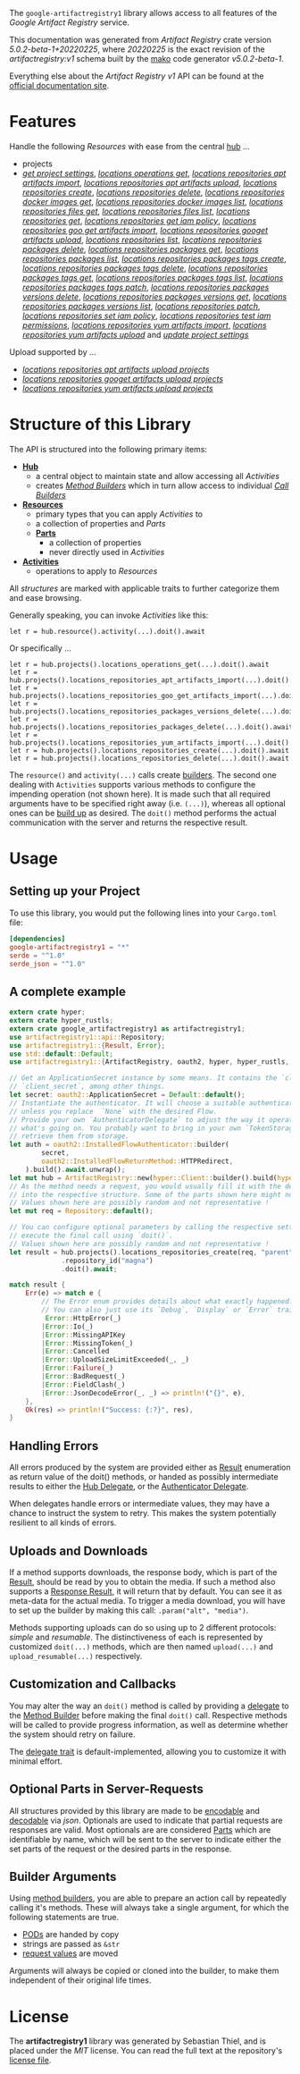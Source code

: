 <!---
DO NOT EDIT !
This file was generated automatically from 'src/generator/templates/api/README.md.mako'
DO NOT EDIT !
-->
The `google-artifactregistry1` library allows access to all features of the *Google Artifact Registry* service.

This documentation was generated from *Artifact Registry* crate version *5.0.2-beta-1+20220225*, where *20220225* is the exact revision of the *artifactregistry:v1* schema built by the [mako](http://www.makotemplates.org/) code generator *v5.0.2-beta-1*.

Everything else about the *Artifact Registry* *v1* API can be found at the
[official documentation site](https://cloud.google.com/artifacts/docs/).
# Features

Handle the following *Resources* with ease from the central [hub](https://docs.rs/google-artifactregistry1/5.0.2-beta-1+20220225/google_artifactregistry1/ArtifactRegistry) ... 

* projects
 * [*get project settings*](https://docs.rs/google-artifactregistry1/5.0.2-beta-1+20220225/google_artifactregistry1/api::ProjectGetProjectSettingCall), [*locations operations get*](https://docs.rs/google-artifactregistry1/5.0.2-beta-1+20220225/google_artifactregistry1/api::ProjectLocationOperationGetCall), [*locations repositories apt artifacts import*](https://docs.rs/google-artifactregistry1/5.0.2-beta-1+20220225/google_artifactregistry1/api::ProjectLocationRepositoryAptArtifactImportCall), [*locations repositories apt artifacts upload*](https://docs.rs/google-artifactregistry1/5.0.2-beta-1+20220225/google_artifactregistry1/api::ProjectLocationRepositoryAptArtifactUploadCall), [*locations repositories create*](https://docs.rs/google-artifactregistry1/5.0.2-beta-1+20220225/google_artifactregistry1/api::ProjectLocationRepositoryCreateCall), [*locations repositories delete*](https://docs.rs/google-artifactregistry1/5.0.2-beta-1+20220225/google_artifactregistry1/api::ProjectLocationRepositoryDeleteCall), [*locations repositories docker images get*](https://docs.rs/google-artifactregistry1/5.0.2-beta-1+20220225/google_artifactregistry1/api::ProjectLocationRepositoryDockerImageGetCall), [*locations repositories docker images list*](https://docs.rs/google-artifactregistry1/5.0.2-beta-1+20220225/google_artifactregistry1/api::ProjectLocationRepositoryDockerImageListCall), [*locations repositories files get*](https://docs.rs/google-artifactregistry1/5.0.2-beta-1+20220225/google_artifactregistry1/api::ProjectLocationRepositoryFileGetCall), [*locations repositories files list*](https://docs.rs/google-artifactregistry1/5.0.2-beta-1+20220225/google_artifactregistry1/api::ProjectLocationRepositoryFileListCall), [*locations repositories get*](https://docs.rs/google-artifactregistry1/5.0.2-beta-1+20220225/google_artifactregistry1/api::ProjectLocationRepositoryGetCall), [*locations repositories get iam policy*](https://docs.rs/google-artifactregistry1/5.0.2-beta-1+20220225/google_artifactregistry1/api::ProjectLocationRepositoryGetIamPolicyCall), [*locations repositories goo get artifacts import*](https://docs.rs/google-artifactregistry1/5.0.2-beta-1+20220225/google_artifactregistry1/api::ProjectLocationRepositoryGooGetArtifactImportCall), [*locations repositories googet artifacts upload*](https://docs.rs/google-artifactregistry1/5.0.2-beta-1+20220225/google_artifactregistry1/api::ProjectLocationRepositoryGoogetArtifactUploadCall), [*locations repositories list*](https://docs.rs/google-artifactregistry1/5.0.2-beta-1+20220225/google_artifactregistry1/api::ProjectLocationRepositoryListCall), [*locations repositories packages delete*](https://docs.rs/google-artifactregistry1/5.0.2-beta-1+20220225/google_artifactregistry1/api::ProjectLocationRepositoryPackageDeleteCall), [*locations repositories packages get*](https://docs.rs/google-artifactregistry1/5.0.2-beta-1+20220225/google_artifactregistry1/api::ProjectLocationRepositoryPackageGetCall), [*locations repositories packages list*](https://docs.rs/google-artifactregistry1/5.0.2-beta-1+20220225/google_artifactregistry1/api::ProjectLocationRepositoryPackageListCall), [*locations repositories packages tags create*](https://docs.rs/google-artifactregistry1/5.0.2-beta-1+20220225/google_artifactregistry1/api::ProjectLocationRepositoryPackageTagCreateCall), [*locations repositories packages tags delete*](https://docs.rs/google-artifactregistry1/5.0.2-beta-1+20220225/google_artifactregistry1/api::ProjectLocationRepositoryPackageTagDeleteCall), [*locations repositories packages tags get*](https://docs.rs/google-artifactregistry1/5.0.2-beta-1+20220225/google_artifactregistry1/api::ProjectLocationRepositoryPackageTagGetCall), [*locations repositories packages tags list*](https://docs.rs/google-artifactregistry1/5.0.2-beta-1+20220225/google_artifactregistry1/api::ProjectLocationRepositoryPackageTagListCall), [*locations repositories packages tags patch*](https://docs.rs/google-artifactregistry1/5.0.2-beta-1+20220225/google_artifactregistry1/api::ProjectLocationRepositoryPackageTagPatchCall), [*locations repositories packages versions delete*](https://docs.rs/google-artifactregistry1/5.0.2-beta-1+20220225/google_artifactregistry1/api::ProjectLocationRepositoryPackageVersionDeleteCall), [*locations repositories packages versions get*](https://docs.rs/google-artifactregistry1/5.0.2-beta-1+20220225/google_artifactregistry1/api::ProjectLocationRepositoryPackageVersionGetCall), [*locations repositories packages versions list*](https://docs.rs/google-artifactregistry1/5.0.2-beta-1+20220225/google_artifactregistry1/api::ProjectLocationRepositoryPackageVersionListCall), [*locations repositories patch*](https://docs.rs/google-artifactregistry1/5.0.2-beta-1+20220225/google_artifactregistry1/api::ProjectLocationRepositoryPatchCall), [*locations repositories set iam policy*](https://docs.rs/google-artifactregistry1/5.0.2-beta-1+20220225/google_artifactregistry1/api::ProjectLocationRepositorySetIamPolicyCall), [*locations repositories test iam permissions*](https://docs.rs/google-artifactregistry1/5.0.2-beta-1+20220225/google_artifactregistry1/api::ProjectLocationRepositoryTestIamPermissionCall), [*locations repositories yum artifacts import*](https://docs.rs/google-artifactregistry1/5.0.2-beta-1+20220225/google_artifactregistry1/api::ProjectLocationRepositoryYumArtifactImportCall), [*locations repositories yum artifacts upload*](https://docs.rs/google-artifactregistry1/5.0.2-beta-1+20220225/google_artifactregistry1/api::ProjectLocationRepositoryYumArtifactUploadCall) and [*update project settings*](https://docs.rs/google-artifactregistry1/5.0.2-beta-1+20220225/google_artifactregistry1/api::ProjectUpdateProjectSettingCall)


Upload supported by ...

* [*locations repositories apt artifacts upload projects*](https://docs.rs/google-artifactregistry1/5.0.2-beta-1+20220225/google_artifactregistry1/api::ProjectLocationRepositoryAptArtifactUploadCall)
* [*locations repositories googet artifacts upload projects*](https://docs.rs/google-artifactregistry1/5.0.2-beta-1+20220225/google_artifactregistry1/api::ProjectLocationRepositoryGoogetArtifactUploadCall)
* [*locations repositories yum artifacts upload projects*](https://docs.rs/google-artifactregistry1/5.0.2-beta-1+20220225/google_artifactregistry1/api::ProjectLocationRepositoryYumArtifactUploadCall)



# Structure of this Library

The API is structured into the following primary items:

* **[Hub](https://docs.rs/google-artifactregistry1/5.0.2-beta-1+20220225/google_artifactregistry1/ArtifactRegistry)**
    * a central object to maintain state and allow accessing all *Activities*
    * creates [*Method Builders*](https://docs.rs/google-artifactregistry1/5.0.2-beta-1+20220225/google_artifactregistry1/client::MethodsBuilder) which in turn
      allow access to individual [*Call Builders*](https://docs.rs/google-artifactregistry1/5.0.2-beta-1+20220225/google_artifactregistry1/client::CallBuilder)
* **[Resources](https://docs.rs/google-artifactregistry1/5.0.2-beta-1+20220225/google_artifactregistry1/client::Resource)**
    * primary types that you can apply *Activities* to
    * a collection of properties and *Parts*
    * **[Parts](https://docs.rs/google-artifactregistry1/5.0.2-beta-1+20220225/google_artifactregistry1/client::Part)**
        * a collection of properties
        * never directly used in *Activities*
* **[Activities](https://docs.rs/google-artifactregistry1/5.0.2-beta-1+20220225/google_artifactregistry1/client::CallBuilder)**
    * operations to apply to *Resources*

All *structures* are marked with applicable traits to further categorize them and ease browsing.

Generally speaking, you can invoke *Activities* like this:

```Rust,ignore
let r = hub.resource().activity(...).doit().await
```

Or specifically ...

```ignore
let r = hub.projects().locations_operations_get(...).doit().await
let r = hub.projects().locations_repositories_apt_artifacts_import(...).doit().await
let r = hub.projects().locations_repositories_goo_get_artifacts_import(...).doit().await
let r = hub.projects().locations_repositories_packages_versions_delete(...).doit().await
let r = hub.projects().locations_repositories_packages_delete(...).doit().await
let r = hub.projects().locations_repositories_yum_artifacts_import(...).doit().await
let r = hub.projects().locations_repositories_create(...).doit().await
let r = hub.projects().locations_repositories_delete(...).doit().await
```

The `resource()` and `activity(...)` calls create [builders][builder-pattern]. The second one dealing with `Activities` 
supports various methods to configure the impending operation (not shown here). It is made such that all required arguments have to be 
specified right away (i.e. `(...)`), whereas all optional ones can be [build up][builder-pattern] as desired.
The `doit()` method performs the actual communication with the server and returns the respective result.

# Usage

## Setting up your Project

To use this library, you would put the following lines into your `Cargo.toml` file:

```toml
[dependencies]
google-artifactregistry1 = "*"
serde = "^1.0"
serde_json = "^1.0"
```

## A complete example

```Rust
extern crate hyper;
extern crate hyper_rustls;
extern crate google_artifactregistry1 as artifactregistry1;
use artifactregistry1::api::Repository;
use artifactregistry1::{Result, Error};
use std::default::Default;
use artifactregistry1::{ArtifactRegistry, oauth2, hyper, hyper_rustls, chrono, FieldMask};

// Get an ApplicationSecret instance by some means. It contains the `client_id` and 
// `client_secret`, among other things.
let secret: oauth2::ApplicationSecret = Default::default();
// Instantiate the authenticator. It will choose a suitable authentication flow for you, 
// unless you replace  `None` with the desired Flow.
// Provide your own `AuthenticatorDelegate` to adjust the way it operates and get feedback about 
// what's going on. You probably want to bring in your own `TokenStorage` to persist tokens and
// retrieve them from storage.
let auth = oauth2::InstalledFlowAuthenticator::builder(
        secret,
        oauth2::InstalledFlowReturnMethod::HTTPRedirect,
    ).build().await.unwrap();
let mut hub = ArtifactRegistry::new(hyper::Client::builder().build(hyper_rustls::HttpsConnectorBuilder::new().with_native_roots().https_or_http().enable_http1().enable_http2().build()), auth);
// As the method needs a request, you would usually fill it with the desired information
// into the respective structure. Some of the parts shown here might not be applicable !
// Values shown here are possibly random and not representative !
let mut req = Repository::default();

// You can configure optional parameters by calling the respective setters at will, and
// execute the final call using `doit()`.
// Values shown here are possibly random and not representative !
let result = hub.projects().locations_repositories_create(req, "parent")
             .repository_id("magna")
             .doit().await;

match result {
    Err(e) => match e {
        // The Error enum provides details about what exactly happened.
        // You can also just use its `Debug`, `Display` or `Error` traits
         Error::HttpError(_)
        |Error::Io(_)
        |Error::MissingAPIKey
        |Error::MissingToken(_)
        |Error::Cancelled
        |Error::UploadSizeLimitExceeded(_, _)
        |Error::Failure(_)
        |Error::BadRequest(_)
        |Error::FieldClash(_)
        |Error::JsonDecodeError(_, _) => println!("{}", e),
    },
    Ok(res) => println!("Success: {:?}", res),
}

```
## Handling Errors

All errors produced by the system are provided either as [Result](https://docs.rs/google-artifactregistry1/5.0.2-beta-1+20220225/google_artifactregistry1/client::Result) enumeration as return value of
the doit() methods, or handed as possibly intermediate results to either the 
[Hub Delegate](https://docs.rs/google-artifactregistry1/5.0.2-beta-1+20220225/google_artifactregistry1/client::Delegate), or the [Authenticator Delegate](https://docs.rs/yup-oauth2/*/yup_oauth2/trait.AuthenticatorDelegate.html).

When delegates handle errors or intermediate values, they may have a chance to instruct the system to retry. This 
makes the system potentially resilient to all kinds of errors.

## Uploads and Downloads
If a method supports downloads, the response body, which is part of the [Result](https://docs.rs/google-artifactregistry1/5.0.2-beta-1+20220225/google_artifactregistry1/client::Result), should be
read by you to obtain the media.
If such a method also supports a [Response Result](https://docs.rs/google-artifactregistry1/5.0.2-beta-1+20220225/google_artifactregistry1/client::ResponseResult), it will return that by default.
You can see it as meta-data for the actual media. To trigger a media download, you will have to set up the builder by making
this call: `.param("alt", "media")`.

Methods supporting uploads can do so using up to 2 different protocols: 
*simple* and *resumable*. The distinctiveness of each is represented by customized 
`doit(...)` methods, which are then named `upload(...)` and `upload_resumable(...)` respectively.

## Customization and Callbacks

You may alter the way an `doit()` method is called by providing a [delegate](https://docs.rs/google-artifactregistry1/5.0.2-beta-1+20220225/google_artifactregistry1/client::Delegate) to the 
[Method Builder](https://docs.rs/google-artifactregistry1/5.0.2-beta-1+20220225/google_artifactregistry1/client::CallBuilder) before making the final `doit()` call. 
Respective methods will be called to provide progress information, as well as determine whether the system should 
retry on failure.

The [delegate trait](https://docs.rs/google-artifactregistry1/5.0.2-beta-1+20220225/google_artifactregistry1/client::Delegate) is default-implemented, allowing you to customize it with minimal effort.

## Optional Parts in Server-Requests

All structures provided by this library are made to be [encodable](https://docs.rs/google-artifactregistry1/5.0.2-beta-1+20220225/google_artifactregistry1/client::RequestValue) and 
[decodable](https://docs.rs/google-artifactregistry1/5.0.2-beta-1+20220225/google_artifactregistry1/client::ResponseResult) via *json*. Optionals are used to indicate that partial requests are responses 
are valid.
Most optionals are are considered [Parts](https://docs.rs/google-artifactregistry1/5.0.2-beta-1+20220225/google_artifactregistry1/client::Part) which are identifiable by name, which will be sent to 
the server to indicate either the set parts of the request or the desired parts in the response.

## Builder Arguments

Using [method builders](https://docs.rs/google-artifactregistry1/5.0.2-beta-1+20220225/google_artifactregistry1/client::CallBuilder), you are able to prepare an action call by repeatedly calling it's methods.
These will always take a single argument, for which the following statements are true.

* [PODs][wiki-pod] are handed by copy
* strings are passed as `&str`
* [request values](https://docs.rs/google-artifactregistry1/5.0.2-beta-1+20220225/google_artifactregistry1/client::RequestValue) are moved

Arguments will always be copied or cloned into the builder, to make them independent of their original life times.

[wiki-pod]: http://en.wikipedia.org/wiki/Plain_old_data_structure
[builder-pattern]: http://en.wikipedia.org/wiki/Builder_pattern
[google-go-api]: https://github.com/google/google-api-go-client

# License
The **artifactregistry1** library was generated by Sebastian Thiel, and is placed 
under the *MIT* license.
You can read the full text at the repository's [license file][repo-license].

[repo-license]: https://github.com/Byron/google-apis-rsblob/main/LICENSE.md

